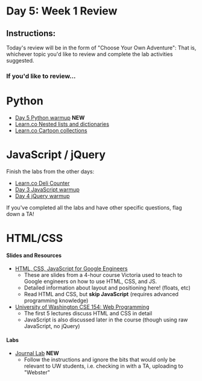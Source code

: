 # Day 5: Week 1 Review

## Instructions:
Today's review will be in the form of "Choose Your Own Adventure": That is, whichever topic you'd like to review and complete the lab activities suggested.

### If you'd like to review...

# Python
* [Day 5 Python warmup](https://github.com/learn-co-curriculum/cssi-5-python-warmup) **NEW**
* [Learn.co Nested lists and dictionaries](https://learn.co/tracks/google-cssi/4-python-intro/python-labs/lab-nested-lists-and-dictionaries)
* [Learn.co Cartoon collections](https://learn.co/tracks/google-cssi/4-python-intro/python-labs/lab-cartoon-collections)

# JavaScript / jQuery

Finish the labs from the other days:

* [Learn.co Deli Counter](https://learn.co/tracks/google-cssi/2-javascript-intro/labs/lab-deli-counter)
* [Day 3 JavaScript warmup](https://github.com/learn-co-curriculum/cssi-3-javascript-warmup)
* [Day 4 jQuery warmup](https://github.com/learn-co-curriculum/cssi-4-jquery-warmup)

If you've completed all the labs and have other specific questions, flag down a TA!

# HTML/CSS

#### Slides and Resources
* [HTML, CSS, JavaScript for Google Engineers](https://drive.google.com/a/google.com/file/d/0B4LtxgXdHWjSZkpDbDhsckZOMDA/view)
  * These are slides from a 4-hour course Victoria used to teach to Google engineers on how to use HTML, CSS, and JS.
  * Detailed information about layout and positioning here! (floats, etc)
  * Read HTML and CSS, but **skip JavaScript** (requires advanced programming knowledge)
* [University of Washington CSE 154: Web Programming](http://courses.cs.washington.edu/courses/cse154/15sp/lectures.shtml#today)
  * The first 5 lectures discuss HTML and CSS in detail
  * JavaScript is also discussed later in the course (though using raw JavaScript, no jQuery)

#### Labs
* [Journal Lab](http://courses.cs.washington.edu/courses/cse154/15sp/labs/lab2-journal.shtml) **NEW**
  * Follow the instructions and ignore the bits that would only be relevant to UW students, i.e. checking in with a TA, uploading to "Webster"
